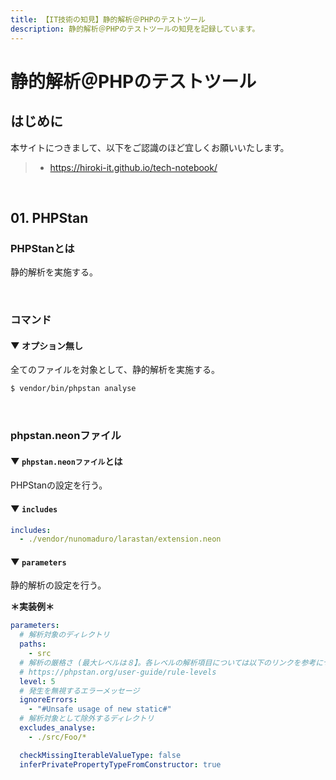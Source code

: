 ```yaml
---
title: 【IT技術の知見】静的解析＠PHPのテストツール
description: 静的解析＠PHPのテストツールの知見を記録しています。
---
```


# 静的解析＠PHPのテストツール

## はじめに

本サイトにつきまして、以下をご認識のほど宜しくお願いいたします。

> - https://hiroki-it.github.io/tech-notebook/

<br>

## 01. PHPStan

### PHPStanとは

静的解析を実施する。

<br>

### コマンド

#### ▼ オプション無し

全てのファイルを対象として、静的解析を実施する。

```bash
$ vendor/bin/phpstan analyse
```

<br>

### phpstan.neonファイル

#### ▼ `phpstan.neonファイル`とは

PHPStanの設定を行う。

#### ▼ `includes`

```yaml
includes:
  - ./vendor/nunomaduro/larastan/extension.neon
```

#### ▼ `parameters`

静的解析の設定を行う。

**＊実装例＊**

```yaml
parameters:
  # 解析対象のディレクトリ
  paths:
    - src
  # 解析の厳格さ (最大レベルは８】。各レベルの解析項目については以下のリンクを参考にせよ。
  # https://phpstan.org/user-guide/rule-levels
  level: 5
  # 発生を無視するエラーメッセージ
  ignoreErrors:
    - "#Unsafe usage of new static#"
  # 解析対象として除外するディレクトリ
  excludes_analyse:
    - ./src/Foo/*

  checkMissingIterableValueType: false
  inferPrivatePropertyTypeFromConstructor: true
```

<br>
